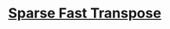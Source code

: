 # <a href=https://github.com/vigneshsnaik/DS-LAB/blob/main/cycle1/Codes/Sparse_Fast_Transpose.c>Sparse Fast Transpose</a>
